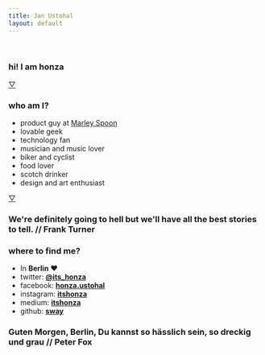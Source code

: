 ```yaml
---
title: Jan Ustohal
layout: default
---
```


<section id="intro">
	<article>
		<div id="portrait">&nbsp;</div>
		<h1>
		hi! I am <strong>honza</strong>
		</h1>
	</article>
	<footer>
		<a class="next" href="#about">▽</a>
	</footer>
</section>

<section id="about">
	<article>
		<h1>who am I?</h1>
			<ul>
				<li>product guy at <a href="http://marleyspoon.com/">Marley Spoon</a></li>
				<li>lovable geek</li>
				<li>technology fan</li>
				<li>musician and music lover</li>
				<li>biker and cyclist</li>
				<li>food lover</li>
				<li>scotch drinker</li>
				<li>design and art enthusiast</li>
			</ul>
	</article>
	<footer>
	<a class="next" href="#contact">▽</a>
	</footer>
</section>

<section id="me" class="placeholder">
	<article>
		<h1>We're definitely going to hell but we'll have all the best stories to tell. <span>//&nbsp;Frank Turner</span></h1>
	</article>
</section>

<section id="contact">
<article>
	<h1>where to find me?</h1>
		<ul>
			<li>In <strong>Berlin</strong> &#10084;</li>
			<li>twitter: <strong><a href="https://twitter.com/its_honza">@its_honza</a></strong></li>
			<li>facebook: <strong><a href="https://facebook.com/honza.ustohal">honza.ustohal</a></strong></li>
			<li>instagram: <strong><a href="https://instagram.com/itshonza">itshonza</a></strong></li>
			<li>medium: <strong><a href="https://medium.com/@itshonza">itshonza</a></strong></li>
			<li>github: <strong><a href="https://github.com/sway">sway</a></strong></li>
		</ul>
</article>
</section>

<section id="berlin" class="placeholder">
	<article>
		<h1>Guten Morgen, Berlin, Du kannst so h&auml;sslich sein, so dreckig und grau <span>//&nbsp;Peter Fox</span></h1>
	</article>
</section>
